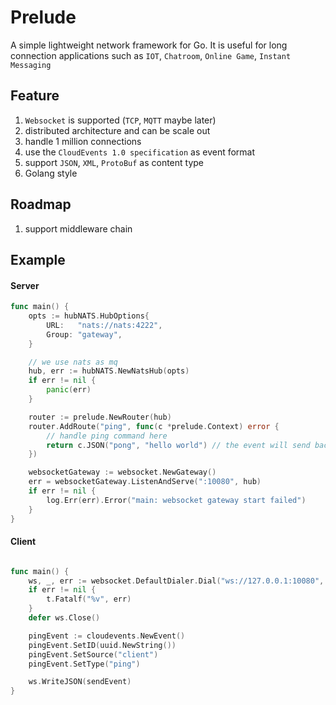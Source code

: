 # Prelude
A simple lightweight network framework for Go.  It is useful for long connection applications such as `IOT`, `Chatroom`, `Online Game`, `Instant Messaging` 

## Feature
1. `Websocket` is supported (`TCP`, `MQTT` maybe later)
1. distributed architecture and can be scale out 
1. handle 1 million connections
1. use the `CloudEvents 1.0 specification` as event format
1. support `JSON`, `XML`, `ProtoBuf` as content type
1. Golang style

## Roadmap
1. support middleware chain


## Example

#### Server
```Go
func main() {
	opts := hubNATS.HubOptions{
		URL:   "nats://nats:4222",
		Group: "gateway",
	}

    // we use nats as mq
	hub, err := hubNATS.NewNatsHub(opts)
	if err != nil {
		panic(err)
	}

	router := prelude.NewRouter(hub)
	router.AddRoute("ping", func(c *prelude.Context) error {
		// handle ping command here
		return c.JSON("pong", "hello world") // the event will send back to sender
	})

	websocketGateway := websocket.NewGateway()
	err = websocketGateway.ListenAndServe(":10080", hub)
	if err != nil {
		log.Err(err).Error("main: websocket gateway start failed")
	}
}

```

#### Client
```Go

func main() {
	ws, _, err := websocket.DefaultDialer.Dial("ws://127.0.0.1:10080", nil)
	if err != nil {
		t.Fatalf("%v", err)
	}
	defer ws.Close()

	pingEvent := cloudevents.NewEvent()
	pingEvent.SetID(uuid.NewString())
	pingEvent.SetSource("client")
	pingEvent.SetType("ping")

	ws.WriteJSON(sendEvent)
}

```
